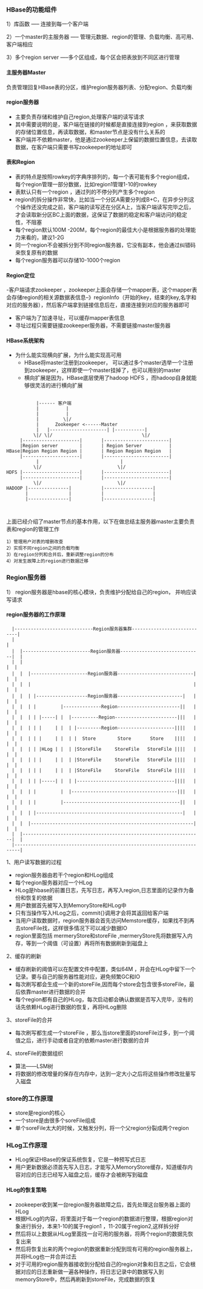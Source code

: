 ### HBase的功能组件
1）库函数 —– 连接到每一个客户端
 
2）一个master的主服务器 —– 管理元数据、region的管理、负载均衡、高可用、客户端相应
 
3）多个region server —–多个区组成，每个区会把表放到不同区进行管理

#### 主服务器Master
 负责管理回复HBase表的分区，维护region服务器列表、分配region、负载均衡

#### region服务器
- 主要负责存储和维护自己region,处理客户端的读写请求
- 其中需要说明的是，客户端在链接的时候都是直接连接到region ，来获取数据的存储位置信息，再读取数据，和master节点是没有什么关系的
- 客户端并不依赖master，他是通过zookeeper上保留的数据位置信息，去读取数据，在客户端只需要书写zookeeper的地址即可

#### 表和Region
- 表的特点是按照rowkey的字典序排列的，每一个表可能有多个region组成，每个region管理一部分数据，比如region1管理1-10的rowkey
- 表默认只有一个region ，通过列的不停分列产生多个region
- region的拆分操作非常快，比如当一个分区A需要分列成B+C，在异步分列这个操作还没完成之前，客户端的读写还在分区A上，当客户端读写完毕之后，才会读取新分区BC上面的数据，这保证了数据的稳定和客户端访问的稳定性，不阻塞
- 每个region默认100M -200M，每个region的最佳大小是根据服务器的处理能力来看的，建议1-2G
- 同一个region不会被拆分到不同region服务器，它没有副本，他会通过纠错码来恢复原有的数据
- 每个region服务器可以存储10-1000个region

#### Region定位
-客户端请求zookeeper ，zookeeper上面会存储一个mapper表，这个mapper表会存储region的相关源数据表信息–》regionInfo（开始的key，结束的key,名字和对应的服务器），然后客户端拿到链接信息后在，直接连接到对应的服务器即可
- 客户端为了加速寻址，可以缓存mapper表信息
- 寻址过程只需要链接zookeeper服务器，不需要链接master服务器

#### HBase系统架构
- 为什么能实现横向扩展，为什么能实现高可用
    - HBase将master注册到zookeeper， 可以通过多个master选举一个注册到zookeeper，这样即使一个master挂掉了，也可以用别的master
    - 横向扩展是因为，HBase底层使用了hadoop HDFS ，而hadoop自身就能够很灵活的进行横向扩展
```text

           |------ 客户端
           |          |
           |          |
           |         \|/
           |      Zookeeper <------Master
           |   |---------------------| |-----------|
          \|/ \|/                                 \|/
     |---------------------|       |------------------------|
     |Region server        |       | Region Server          |
HBase|Region Region Region |       | Region Region Region   |
     |---------------------|       |------------------------|
           |                              |
          \|/                            \|/
HDFS |---------------------|       |------------------------|
     |---------------------|       |------------------------|
          \|/                            \|/ 
HADOOP |---------------|           |------------------|
       |               |           |                  |
       |---------------|           |------------------|  
          
                
``` 

上面已经介绍了master节点的基本作用，以下在做总结主服务器master主要负责表和region的管理工作 
```text
1）管理用户对表的增删改查 
2）实现不同region之间的负载均衡 
3）在region分列和合并后，重新调整region的分布 
4）对发生故障上的region进行数据迁移

```

### Region服务器 
1） region服务器是hbase的核心模块，负责维护分配给自己的region， 并响应读写请求

#### region服务器的工作原理
```text
  |-----------------------------Region服务器集群----------------------------|
  |                                                                        |
  |  |-------------------------Region服务器------------------------------|  |
  |  |                                                                  |  |
  |  |  |---------------------Region服务器----------------------------|  |  |  
  |  |  |                                                            |  |  |
  |  |  | |-------------------Region服务器------------------------|   |  |  |
  |  |  | |         |--------------Region-----------------------||   |  |  | 
  |  |  | | |-----| |  |----------Region-----------------------|||   |  |  |
  |  |  | | |     | |  | |---------Region---------------------||||   |  |  |
  |  |  | | |     | |  | |  Store        Store       Store    ||||   |  |  |
  |  |  | | |HLog | |  | |StoreFile     StoreFile   StoreFile ||||   |  |  |
  |  |  | | |     | |  | |StoreFile     StoreFile   StoreFile ||||   |  |  |
  |  |  | | |     | |  | |StoreFile     StoreFile   StoreFile ||||   |  |  |
  |  |  | | |-----| |  | |------------------------------------||||   |  |  |
  |  |  | |         |  |---------------------------------------|||   |  |  |
  |  |  | |         |-------------------------------------------||   |  |  |
  |  |  | |------------------------------------------------------|   |  |  |
  |  |  |------------------------------------------------------------|  |  | 
  |  |------------------------------------------------------------------|  |
  |------------------------------------------------------------------------|   
``` 

1、用户读写数据的过程
- region服务器由若干个region和HLog组成
- 每个region服务器对应一个HLog
- HLog是hbase的前置日志，先写日志，再写入region,日志里面的记录作为备份和恢复的依据
- 用户数据首先被写入到MemoryStore和HLog中
- 只有当操作写入HLog之后，commit{}调用才会将其返回给客户端
- 当用户读取数据时，region服务器会首先访问Memstore缓存，如果找不到再去storeFile找，这样很多情况下可以减少数据IO
- region里面包括 mermeryStore和storeFile ,mermeryStore先将数据写入内存，等到一个阈值（可设置）再将所有数据刷新到磁盘上 

2、缓存的刷新
- 缓存刷新的阈值可以在配置文件中配置，类似64M ，并会在HLog中留下一个记录。要与自己的服务器性能对应，避免频繁GC和IO
- 每次刷写都会生成一个新的storeFile,因而每个store会包含很多storeFile，最后依靠master进行数据的合并
- 每个region都有自己的HLog，每次启动都会确认数据是否写入完毕，没有的话先依赖HLog进行数据的恢复，再将HLog删除

3、storeFile的合并
- 每次刷写都生成一个storeFile ，那么当store里面的storeFile过多，到一个阈值之后，进行手动或者自定的依赖master进行数据的合并
 
4、storeFile的数据组织 
- 算法——LSM树 
- 将数据的修改增量的保存在内存中，达到一定大小之后将这些操作修改批量写入磁盘

### store的工作原理
- store是region的核心
- 一个store是由很多个soreFile组成
- 单个soreFile太大的时候，又触发分列，将一个父region分裂成两个region

### HLog工作原理
- HLog保证HBase的保证系统恢复，它是一种预写式日志
- 用户更新数据必须首先写入日志，才能写入MemoryStore缓存，知道缓存内容对应的日志已经写入磁盘之后，缓存才会被刷写到磁盘

#### HLog的恢复策略
- zookeeper收到某一台region服务器故障之后，首先处理这台服务器上面的HLog
- 根据HLog的内容，将里面对于每一个region的数据进行整理，根据region对象进行拆分，本来1-10的属于region1 ，11-20属于region2,这样拆分好
- 然后将以上数据从HLog里面找一台可用的服务器，将两个region的数据先恢复出来
- 然后将恢复出来的两个region的数据重新分配到现有可用的region服务器上，并将HLog也一并合并过去
- 对于可用的region服务器接收到分配给自己的region对象和日志之后，它会根据对应的日志重新做一遍各种操作，将日志记录中的数据写入到memoryStore中，然后再刷新到storeFile，完成数据的恢复 